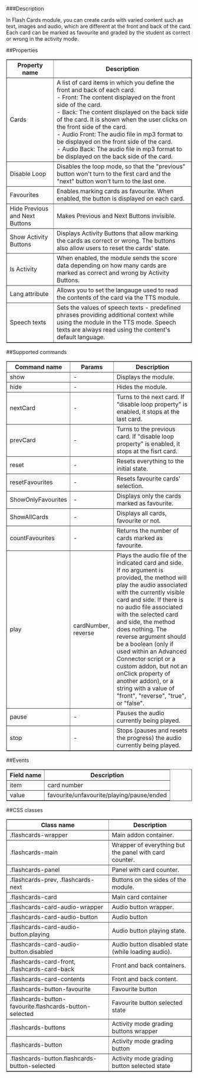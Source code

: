 ###Description

In Flash Cards module, you can create cards with varied content such as text, images and audio, which are different at the front and back of the card. Each card can be marked as favourite and graded by the student as correct or wrong in the activity mode.

##Properties

<table border='1'>
<tbody>
    <tr>
        <th>Property name</th>
        <th>Description</th>
    </tr>
    <tr>
        <td>Cards</td>
        <td>A list of card items in which you define the front and back of each card.<br/>
- Front: The content displayed on the front side of the card.<br/>
- Back: The content displayed on the back side of the card. It is shown when the user clicks on the front side of the card.<br/>
- Audio Front: The audio file in mp3 format to be displayed on the front side of the card.<br/>
- Audio Back: The audio file in mp3 format to be displayed on the back side of the card.<br/>
</td>
    </tr>
    <tr>
        <td>Disable Loop</td>
        <td>Disables the loop mode, so that the "previous" button won't turn to the first card and the "next" button won't turn to the last one.</td>
    </tr>
    <tr>
        <td>Favourites</td>
        <td>Enables marking cards as favourite. When enabled, the button is displayed on each card.</td>
    </tr>
    <tr>
        <td>Hide Previous and Next Buttons</td>
        <td>Makes Previous and Next Buttons invisible.</td>
    </tr>
    <tr>
        <td>Show Activity Buttons</td>
        <td>Displays Activity Buttons that allow marking the cards as correct or wrong. The buttons also allow users to reset the cards' state.</td>
    </tr>
    <tr>
        <td>Is Activity</td>
        <td>When enabled, the module sends the score data depending on how many cards are marked as correct and wrong by Activity Buttons.</td>
    </tr>
    <tr>
        <td>Lang attribute</td>
        <td>Allows you to set the langauge used to read the contents of the card via the TTS module.</td>
    </tr>
    <tr>
        <td>Speech texts</td>
        <td>Sets the values of speech texts - predefined phrases providing additional context while using the module in the TTS mode. Speech texts are always read using the content's default language.</td>
    </tr>  
</tbody>
</table>


##Supported commands
<table border='1'>
<tbody>
    <tr>
        <th>Command name</th>
        <th>Params</th>
        <th>Description</th>
    </tr>
    <tr>
        <td>show</td>
        <td>-</td>
        <td>Displays the module.</td>
    </tr>
    <tr>
        <td>hide</td>
        <td>-</td>
        <td>Hides the module.</td>
    </tr>
    <tr>
        <td>nextCard</td>
        <td>-</td>
        <td>Turns to the next card. If "disable loop property" is enabled, it stops at the last card.</td>
    </tr>
    <tr>
        <td>prevCard</td>
        <td>-</td>
        <td>Turns to the previous card. If "disable loop property" is enabled, it stops at the fisrt card.</td>
    </tr>
    <tr>
        <td>reset</td>
        <td>-</td>
        <td>Resets everything to the initial state.</td>
    </tr>
    <tr>
        <td>resetFavourites</td>
        <td>-</td>
        <td>Resets favourite cards' selection.</td>
    </tr>
    <tr>
        <td>ShowOnlyFavourites</td>
        <td>-</td>
        <td>Displays only the cards marked as favourite.</td>
    </tr>
    <tr>
        <td>ShowAllCards</td>
        <td>-</td>
        <td>Displays all cards, favourite or not.</td>
    </tr>
    <tr>
        <td>countFavourites</td>
        <td>-</td>
        <td>Returns the number of cards marked as favourite.</td>
    </tr>
    <tr>
        <td>play</td>
        <td>cardNumber, reverse</td>
        <td>Plays the audio file of the indicated card and side. If no argument is provided, the method will play the audio associated with the currently visible card and side. If there is no audio file associated with the selected card and side, the method does nothing. The reverse argument should be a boolean (only if used within an Advanced Connector script or a custom addon, but not an onClick property of another addon), or a string with a value of "front", "reverse", "true", or "false".</td>
    </tr>
    <tr>
        <td>pause</td>
        <td>-</td>
        <td>Pauses the audio currently being played.</td>
    </tr>
    <tr>
        <td>stop</td>
        <td>-</td>
        <td>Stops (pauses and resets the progress) the audio currently being played.</td>
    </tr>
</tbody>
</table>

##Events

<table border='1'>
<tbody>
    <tr>
        <th>Field name</th>
        <th>Description</th>
    </tr>
    <tr>
        <td>item</td>
        <td>card number</td>
    </tr>
    <tr>
        <td>value</td>
        <td>favourite/unfavourite/playing/pause/ended</td>
    </tr>
</tbody>
</table>

##CSS classes

<table border='1'>
<tbody>
    <tr>
        <th>Class name</th>
        <th>Description</th>
    </tr>
    <tr>
        <td>.flashcards-wrapper</td>
        <td>Main addon container.</td>
    </tr>
    <tr>
        <td>.flashcards-main</td>
        <td>Wrapper of everything but the panel with card counter.</td>
    </tr>
    <tr>
        <td>.flashcards-panel</td>
        <td>Panel with card counter.</td>
    </tr>
    <tr>
        <td>.flashcards-prev, .flashcards-next </td>
        <td>Buttons on the sides of the module.</td>
    </tr>
    <tr>
        <td>.flashcards-card</td>
        <td>Main card container</td>
    </tr>
    <tr>
        <td>.flashcards-card-audio-wrapper</td>
        <td>Audio button wrapper.</td>
    </tr>
    <tr>
        <td>.flashcards-card-audio-button</td>
        <td>Audio button</td>
    </tr>
    <tr>
        <td>.flashcards-card-audio-button.playing</td>
        <td>Audio button playing state.</td>
    </tr>
    <tr>
        <td>.flashcards-card-audio-button.disabled</td>
        <td>Audio button disabled state (while loading audio).</td>
    </tr>  
    <tr>
        <td>.flashcards-card-front, .flashcards-card-back </td>
        <td>Front and back containers.</td>
    </tr>
    <tr>
        <td>.flashcards-card-contents</td>
        <td>Front and back content.</td>
    </tr>
    <tr>
        <td>.flashcards-button-favourite</td>
        <td>Favourite button</td>
    </tr>
    <tr>
        <td>.flashcards-button-favourite.flashcards-button-selected</td>
        <td>Favourite button selected state</td>
    </tr>
    <tr>
        <td>.flashcards-buttons</td>
        <td>Activity mode grading buttons wrapper</td>
    </tr>
    <tr>
        <td>.flashcards-button </td>
        <td>Activity mode grading button</td>
    </tr>
    <tr>
        <td>.flashcards-button.flashcards-button-selected</td>
        <td>Activity mode grading button selected state</td>
    </tr>
</tbody>
</table>    